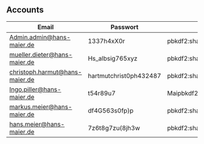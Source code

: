 ## Accounts

Email | Passwort | Passworthash (PKCS)
----- | -------- | -------------------
Admin.admin@hans-maier.de | 1337h4xX0r | pbkdf2:sha256:50000$dLksb4c0$0815f5113091093c1250e9bd125a8ef6408527479e26d9799051ac172593987c
mueller.dieter@hans-maier.de | Hs_albsig765xyz | pbkdf2:sha256:50000$reNWHZ3J$c0fb3ce1adb43618cca86d9ee6a5aa0259f0181fc8e94aa31863cfdb7988c560
christoph.harmut@hans-maier.de | hartmutchrist0ph432487 | pbkdf2:sha256:50000$Kk5u0M2L$29375937edd3af10e97462c34fc9062fd19bae4706bd3928f3d6f64558b58b88
Ingo.piller@hans-maier.de | t54r89u7 | Maipbkdf2:sha256:50000$BQNdKFkM$a9cad9b47ccbe1db42b2c7495c344744b6401bc0a554aff8bfbb8fd491039ebb
markus.meier@hans-maier.de | df4G563s0fp)p | pbkdf2:sha256:50000$JqsE2loF$eade84bd6c5fde737aac98aab215a7360ff56c87030338cbb8d44a6d4d6e03e5
hans.meier@hans-maier.de | 7z6t8g7zu(8jh3w | pbkdf2:sha256:50000$Aro4mlqB$1d436f29129578be8b07ba5e4598510c3758453a5c5c8c9111b7f555d5a044d3